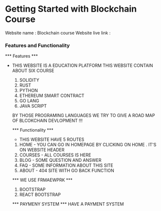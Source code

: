 # Getting Started with Blockchain Course

Website name : Blockchain course
Website live link : 

### Features and Functionality

*** Features ***

* THIS WEBSITE IS A EDUCATION PLATFORM
  THIS WEBSITE CONTAIN ABOUT SIX COURSE

  1. SOLIDITY
  2. RUST
  3. PYTHON
  4. ETHEREUM SMART CONTRACT
  5. GO LANG
  6. JAVA SCRIPT

  BY THOSE PROGRAMING LANGUAGES WE TRY TO GIVE A ROAD MAP OF BLCOKCHAIN DEVLOPMENT !!!

  *** Functionality ***

  *  THIS WEBSITE HAVE 5 ROUTES 

    1. HOME - YOU CAN GO IN HOMEPAGE BY CLICKING ON HOME . IT'S ON WEBSITE HEADER
    2. COURSES - ALL COURSES IS HERE
    3. BLOG -  SOME QUESTION AND ANSWER 
    4. FAQ - SOME INFORMATION ABOUT THIS SITE 
    5. ABOUT - 404 SITE WITH GO BACK FUNCTION

    *** WE USE FRMAEWPRK ***

    1. BOOTSTRAP
    3. REACT BOOTSTRAP

    *** PAYMENY SYSTEM ***
    HAVE A PAYMENT SYSTEM 
    

